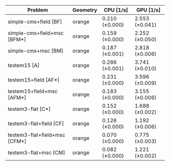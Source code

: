 | Problem                       | Geometry |      CPU [1/s] |      GPU [1/s] |
| ----------------------------- | -------- | -------------- | -------------- |
| simple-cms+field [BF]         | orange   | 0.210 (±0.000) | 2.553 (±0.041) |
| simple-cms+field+msc [BFM*]   | orange   | 0.159 (±0.000) | 2.252 (±0.050) |
| simple-cms+msc [BM]           | orange   | 0.187 (±0.001) | 2.818 (±0.006) |
| testem15 [A]                  | orange   | 0.286 (±0.001) | 3.741 (±0.010) |
| testem15+field [AF*]          | orange   | 0.231 (±0.000) | 3.596 (±0.009) |
| testem15+field+msc [AFM*]     | orange   | 0.183 (±0.000) | 3.155 (±0.006) |
| testem3-flat [C*]             | orange   | 0.152 (±0.000) | 1.688 (±0.002) |
| testem3-flat+field [CF]       | orange   | 0.126 (±0.000) | 1.192 (±0.006) |
| testem3-flat+field+msc [CFM*] | orange   | 0.070 (±0.000) | 0.775 (±0.003) |
| testem3-flat+msc [CM]         | orange   | 0.082 (±0.000) | 1.221 (±0.002) |
